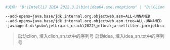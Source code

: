 ```bash

#文件: "D:\IntelliJ IDEA 2022.3.2\bin\idea64.exe.vmoptions" | "D:\CLion 2022.3.3\bin\clion64.exe.vmoptions" 末尾添加以下行：

--add-opens=java.base/jdk.internal.org.objectweb.asm=ALL-UNNAMED
--add-opens=java.base/jdk.internal.org.objectweb.asm.tree=ALL-UNNAMED
-javaagent:d:\pubx\jetbrains_crack\2022\jetbra\ja-netfilter.jar=jetbrains
```

> 启动clion, 填入clion_sn.txt中的序列号
> 启动idea,  填入idea_sn.txt中的序列号
